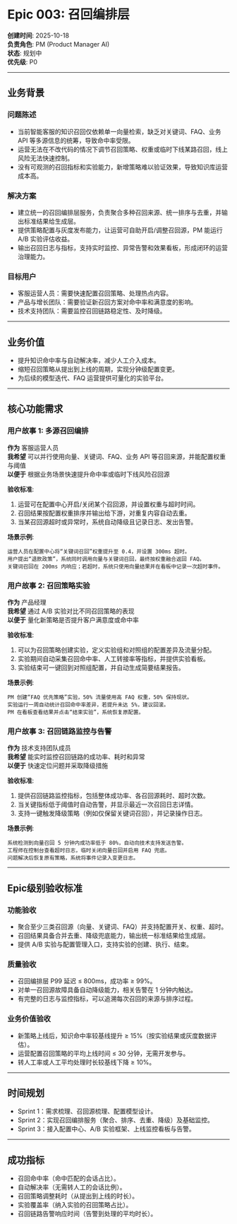 # Epic 003: 召回编排层

**创建时间**: 2025-10-18  
**负责角色**: PM (Product Manager AI)  
**状态**: 规划中  
**优先级**: P0  

---

## 业务背景

### 问题陈述
- 当前智能客服的知识召回仅依赖单一向量检索，缺乏对关键词、FAQ、业务 API 等多源信息的统筹，导致命中率受限。
- 运营无法在不改代码的情况下调节召回策略、权重或临时下线某路召回，线上风险无法快速控制。
- 没有可观测的召回指标和实验能力，新增策略难以验证效果，导致知识库运营成本高。

### 解决方案
- 建立统一的召回编排层服务，负责聚合多种召回来源、统一排序与去重，并输出标准结果给生成层。
- 提供策略配置与灰度发布能力，让运营可自助开启/调整召回源，PM 能运行 A/B 实验评估收益。
- 输出召回日志与指标，支持实时监控、异常告警和效果看板，形成闭环的运营治理能力。

### 目标用户
- 客服运营人员：需要快速配置召回策略、处理热点内容。
- 产品与增长团队：需要验证新召回方案对命中率和满意度的影响。
- 技术支持团队：需要监控召回链路稳定性、及时降级。

---

## 业务价值
- 提升知识命中率与自动解决率，减少人工介入成本。
- 缩短召回策略从提出到上线的周期，实现分钟级配置变更。
- 为后续的模型迭代、FAQ 运营提供可量化的实验平台。

---

## 核心功能需求

### 用户故事 1: 多源召回编排
**作为** 客服运营人员  
**我希望** 可以并行使用向量、关键词、FAQ、业务 API 等召回来源，并能配置权重与阈值  
**以便于** 根据业务场景快速提升命中率或临时下线风险召回源

**验收标准**:
1. 运营可在配置中心开启/关闭某个召回源，并设置权重与超时时间。
2. 召回结果按配置权重排序并输出给下游，对重复内容自动去重。
3. 当某召回源超时或异常时，系统自动降级且记录日志、发出告警。

**场景示例**:
```
运营人员在配置中心将“关键词召回”权重提升至 0.4，并设置 300ms 超时。
用户提出“退款政策”，系统同时调用向量与关键词召回，最终按权重融合返回 FAQ。
关键词召回在 200ms 内响应；若超时，系统只使用向量结果并在看板中记录一次超时事件。
```

### 用户故事 2: 召回策略实验
**作为** 产品经理  
**我希望** 通过 A/B 实验对比不同召回策略的表现  
**以便于** 量化新策略是否提升客户满意度或命中率

**验收标准**:
1. 可以为召回策略创建实验，定义实验组和对照组的配置差异及流量分配。
2. 实验期间自动采集召回命中率、人工转接率等指标，并提供实验看板。
3. 实验结束可一键回到对照组配置，并自动生成简要结果报告。

**场景示例**:
```
PM 创建“FAQ 优先策略”实验，50% 流量使用高 FAQ 权重，50% 保持现状。
实验运行一周自动统计召回命中率差异，若提升未达 5%，建议回滚。
PM 在看板查看结果并点击“结束实验”，系统恢复原配置。
```

### 用户故事 3: 召回链路监控与告警
**作为** 技术支持团队成员  
**我希望** 能实时监控召回链路的成功率、耗时和异常  
**以便于** 快速定位问题并采取降级措施

**验收标准**:
1. 提供召回链路监控指标，包括整体成功率、各召回源耗时、超时次数。
2. 当关键指标低于阈值时自动告警，并显示最近一次召回日志详情。
3. 支持一键触发降级策略（例如仅保留关键词召回），并记录操作日志。

**场景示例**:
```
系统检测到向量召回 5 分钟内成功率低于 80%，自动向技术支持发送告警。
工程师在控制台查看超时日志，临时关闭向量召回并启用 FAQ 兜底。
问题解决后恢复原有策略，系统将事件记录入变更日志。
```

---

## Epic级别验收标准

### 功能验收
- 聚合至少三类召回源（向量、关键词、FAQ）并支持配置开关、权重、超时。
- 召回结果具备合并去重、降级兜底能力，输出统一标准结果给生成层。
- 提供 A/B 实验与配置管理入口，支持实验的创建、执行、结束。

### 质量验收
- 召回编排层 P99 延迟 ≤ 800ms，成功率 ≥ 99%。
- 对单一召回源故障具备自动降级能力，相关告警在 1 分钟内触达。
- 有完整的日志与监控指标，可以追溯每次召回的来源与排序过程。

### 业务价值验收
- 新策略上线后，知识命中率较基线提升 ≥ 15%（按实验结果或灰度数据评估）。
- 运营配置召回策略的平均上线时间 ≤ 30 分钟，无需开发参与。
- 转人工率或人工平均处理时长较基线下降 ≥ 10%。

---

## 时间规划
- Sprint 1：需求梳理、召回源梳理、配置模型设计。
- Sprint 2：实现召回编排服务（聚合、排序、去重、降级）及基础监控。
- Sprint 3：接入配置中心、A/B 实验框架、上线监控看板与告警。

---

## 成功指标
- 召回命中率（命中匹配的会话占比）。
- 自动解决率（无需转人工的会话比例）。
- 召回策略调整耗时（从提出到上线的时长）。
- 实验覆盖率（纳入实验的召回策略占比）。
- 召回链路告警响应时间（告警到处理的平均时长）。

